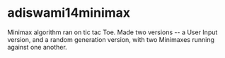 # adiswami14minimax

Minimax algorithm ran on tic tac Toe. Made two versions -- a User Input version, and a random generation version, with two Minimaxes running against one another.
